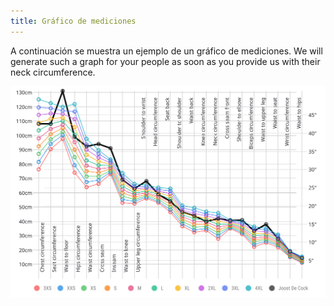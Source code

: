 ```yaml
---
title: Gráfico de mediciones
---
```


A continuación se muestra un ejemplo de un gráfico de mediciones. We will generate such a graph for your people as soon as you provide us with their neck circumference.

![Ejemplo de un gráfico de mediciones](graph.svg)
